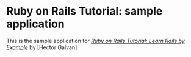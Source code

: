 # Ruby on Rails Tutorial: sample application

This is the sample application for
[*Ruby on Rails Tutorial: Learn Rails by Example*](http://railstutorial.org/)
by [Hector Galvan]
